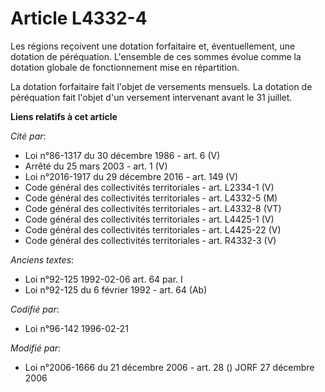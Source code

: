 # Article L4332-4

Les régions reçoivent une dotation forfaitaire et, éventuellement, une dotation de péréquation. L'ensemble de ces sommes
évolue comme la dotation globale de fonctionnement mise en répartition.

La dotation forfaitaire fait l'objet de versements mensuels. La dotation de péréquation fait l'objet d'un versement
intervenant avant le 31 juillet.

**Liens relatifs à cet article**

_Cité par_:

  - Loi n°86-1317 du 30 décembre 1986 - art. 6 (V)
  - Arrêté du 25 mars 2003 - art. 1 (V)
  - Loi n°2016-1917 du 29 décembre 2016 - art. 149 (V)
  - Code général des collectivités territoriales - art. L2334-1 (V)
  - Code général des collectivités territoriales - art. L4332-5 (M)
  - Code général des collectivités territoriales - art. L4332-8 (VT)
  - Code général des collectivités territoriales - art. L4425-1 (V)
  - Code général des collectivités territoriales - art. L4425-22 (V)
  - Code général des collectivités territoriales - art. R4332-3 (V)

_Anciens textes_:

  - Loi n°92-125 1992-02-06 art. 64 par. I
  - Loi n°92-125 du 6 février 1992 - art. 64 (Ab)

_Codifié par_:

  - Loi n°96-142 1996-02-21

_Modifié par_:

  - Loi n°2006-1666 du 21 décembre 2006 - art. 28 () JORF 27 décembre 2006
